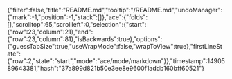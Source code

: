 {"filter":false,"title":"README.md","tooltip":"/README.md","undoManager":{"mark":-1,"position":-1,"stack":[]},"ace":{"folds":[],"scrolltop":65,"scrollleft":0,"selection":{"start":{"row":23,"column":21},"end":{"row":23,"column":81},"isBackwards":true},"options":{"guessTabSize":true,"useWrapMode":false,"wrapToView":true},"firstLineState":{"row":2,"state":"start","mode":"ace/mode/markdown"}},"timestamp":1490589643381,"hash":"37a899d821b50e3ee8e9600f1addb160bff60521"}